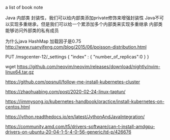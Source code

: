 a list of book note

Java 内部类
封装性，我们可以给内部类添加private修饰来增强封装性
Java不可以实现多重继承，但是我们可以给一个累添加多个内部类来实现多重继承
内部类能够访问外部类的私有成员

为什么java HashMap 加载因子是0.75
http://www.ruanyifeng.com/blog/2015/06/poisson-distribution.html


PUT /msgcenter-12/_settings
{
"index" : {
"number_of_replicas":0
}
}

wget https://github.com/neovim/neovim/releases/download/nightly/nvim-linux64.tar.gz

https://github.com/opsnull/follow-me-install-kubernetes-cluster

https://zhaohuabing.com/post/2020-02-24-linux-taptun/

https://jimmysong.io/kubernetes-handbook/practice/install-kubernetes-on-centos.html

https://jython.readthedocs.io/en/latest/JythonAndJavaIntegration/

https://community.amd.com/t5/drivers-software/can-t-install-amdgpu-drivers-on-ubuntu-20-04-1-5-4-0-56-generic/td-p/426676
